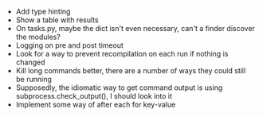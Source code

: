 * Add type hinting
* Show a table with results
* On tasks.py, maybe the dict isn't even necessary, can't a finder discover the modules?
* Logging on pre and post timeout
* Look for a way to prevent recompilation on each run if nothing is changed
* Kill long commands better, there are a number of ways they could still be running
* Supposedly, the idiomatic way to get command output is using subprocess.check_output(), I should look into it
* Implement some way of after each for key-value
